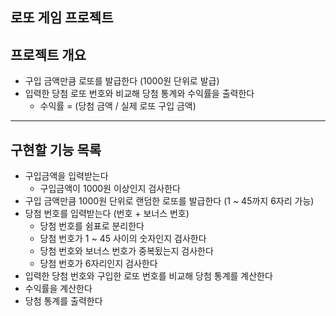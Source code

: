 로또 게임 프로젝트
---
## 프로젝트 개요
- 구입 금액만큼 로또를 발급한다 (1000원 단위로 발급)
- 입력한 당첨 로또 번호와 비교해 당첨 통계와 수익률을 출력한다
    - 수익률 = (당첨 금액 / 실제 로또 구입 금액)
---
## 구현할 기능 목록

- 구입금액을 입력받는다
    - 구입금액이 1000원 이상인지 검사한다
- 구입 금액만큼 1000원 단위로 랜덤한 로또를 발급한다 (1 ~ 45까지 6자리 가능)
- 당첨 번호를 입력받는다 (번호 + 보너스 번호)
    - 당첨 번호를 쉼표로 분리한다
    - 당첨 번호가 1 ~ 45 사이의 숫자인지 검사한다
    - 당첨 번호와 보너스 번호가 중복됬는지 검사한다
    - 당첨 번호가 6자리인지 검사한다
- 입력한 당첨 번호와 구입한 로또 번호를 비교해 당첨 통계를 계산한다
- 수익률을 계산한다
- 당첨 통계를 출력한다